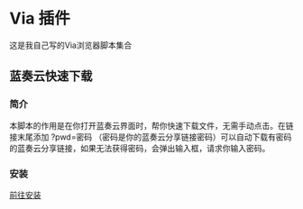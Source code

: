 # Via 插件
这是我自己写的Via浏览器脚本集合  
## 蓝奏云快速下载
### 简介
本脚本的作用是在你打开蓝奏云界面时，帮你快速下载文件，无需手动点击。在链接末尾添加 ?pwd=密码 （密码是你的蓝奏云分享链接密码）可以自动下载有密码的蓝奏云分享链接，如果无法获得密码，会弹出输入框，请求你输入密码。
### 安装
[前往安装](https://xireiki.github.io/addons/22335.html)
